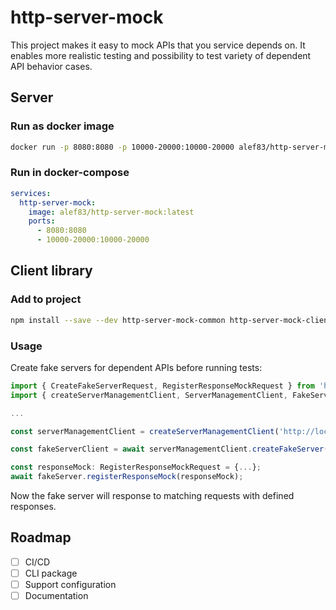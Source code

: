 # http-server-mock

This project makes it easy to mock APIs that you service depends on. It enables more realistic testing and possibility to test variety of dependent API behavior cases.

## Server

### Run as docker image

```bash
docker run -p 8080:8080 -p 10000-20000:10000-20000 alef83/http-server-mock:latest
```

### Run in docker-compose

```yaml
services:
  http-server-mock:
    image: alef83/http-server-mock:latest
    ports:
      - 8080:8080
      - 10000-20000:10000-20000
```

## Client library

### Add to project

```bash
npm install --save --dev http-server-mock-common http-server-mock-client
```

### Usage

Create fake servers for dependent APIs before running tests:

```typescript
import { CreateFakeServerRequest, RegisterResponseMockRequest } from 'http-server-mock-common';
import { createServerManagementClient, ServerManagementClient, FakeServerClient } from 'http-server-mock-client';

...

const serverManagementClient = createServerManagementClient('http://localhost:8080');

const fakeServerClient = await serverManagementClient.createFakeServer({ name: 'API mock', port: 10000 });

const responseMock: RegisterResponseMockRequest = {...};
await fakeServer.registerResponseMock(responseMock);
```

Now the fake server will response to matching requests with defined responses.

## Roadmap

- [ ] CI/CD
- [ ] CLI package
- [ ] Support configuration
- [ ] Documentation
